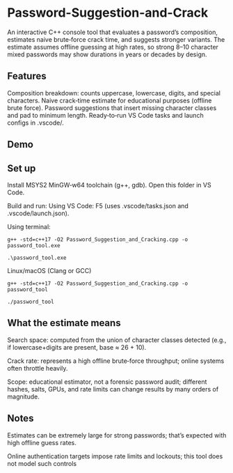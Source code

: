 # Password-Suggestion-and-Crack
An interactive C++ console tool that evaluates a password’s composition, estimates naive brute‑force crack time, and suggests stronger variants. 
The estimate assumes offline guessing at high rates, so strong 8–10 character mixed passwords may show durations in years or decades by design.

## Features
Composition breakdown: counts uppercase, lowercase, digits, and special characters.
Naive crack‑time estimate for educational purposes (offline brute force).
Password suggestions that insert missing character classes and pad to minimum length.
Ready‑to‑run VS Code tasks and launch configs in .vscode/.

## Demo



## Set up
Install MSYS2 MinGW‑w64 toolchain (g++, gdb).
Open this folder in VS Code.

Build and run:
Using VS Code: F5 (uses .vscode/tasks.json and .vscode/launch.json).

Using terminal:
```
g++ -std=c++17 -O2 Password_Suggestion_and_Cracking.cpp -o password_tool.exe
```
```
.\password_tool.exe
```

Linux/macOS (Clang or GCC)

```
g++ -std=c++17 -O2 Password_Suggestion_and_Cracking.cpp -o password_tool
```
```
./password_tool
```

## What the estimate means
Search space: computed from the union of character classes detected (e.g., if lowercase+digits are present, base ≈ 26 + 10).

Crack rate: represents a high offline brute‑force throughput; online systems often throttle heavily.

Scope: educational estimator, not a forensic password audit; different hashes, salts, GPUs, and rate limits can change results by many orders of magnitude.

## Notes
Estimates can be extremely large for strong passwords; that’s expected with high offline guess rates.

Online authentication targets impose rate limits and lockouts; this tool does not model such controls

